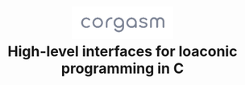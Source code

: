 <h1 align="center">
    <br>
    <a><img src="logo.png" width="200"></a>
    <br>
    High-level interfaces for loaconic programming in C
    <br>
</h1>